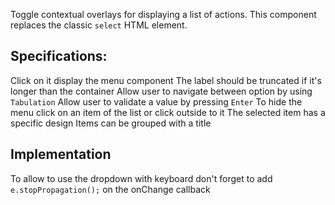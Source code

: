 Toggle contextual overlays for displaying a list of actions. This component replaces the classic `select` HTML element.

## Specifications:

Click on it display the menu component
The label should be truncated if it's longer than the container
Allow user to navigate between option by using `Tabulation`
Allow user to validate a value by pressing `Enter`
To hide the menu click on an item of the list or click outside to it
The selected item has a specific design
Items can be grouped with a title


## Implementation

To allow to use the dropdown with keyboard don't forget to add `e.stopPropagation();` on the onChange callback
